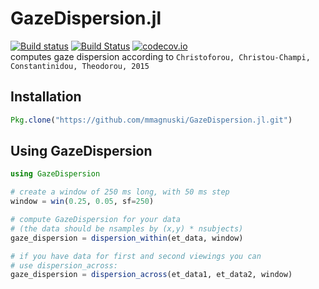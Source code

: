 # GazeDispersion.jl
[![Build status](https://ci.appveyor.com/api/projects/status/i9mxv6ao6wm1ydm4?svg=true)](https://ci.appveyor.com/project/mmagnuski/gazedispersion-jl)  [![Build Status](https://travis-ci.org/mmagnuski/GazeDispersion.jl.svg?branch=master)](https://travis-ci.org/mmagnuski/GazeDispersion.jl)  [![codecov.io](https://codecov.io/github/mmagnuski/GazeDispersion.jl/coverage.svg?branch=master)](https://codecov.io/github/mmagnuski/GazeDispersion.jl?branch=master)  
computes gaze dispersion according to `Christoforou, Christou-Champi, Constantinidou, Theodorou, 2015`

## Installation
```julia
Pkg.clone("https://github.com/mmagnuski/GazeDispersion.jl.git")
```

## Using GazeDispersion

```julia
using GazeDispersion

# create a window of 250 ms long, with 50 ms step 
window = win(0.25, 0.05, sf=250)

# compute GazeDispersion for your data
# (the data should be nsamples by (x,y) * nsubjects)
gaze_dispersion = dispersion_within(et_data, window)

# if you have data for first and second viewings you can
# use dispersion_across:
gaze_dispersion = dispersion_across(et_data1, et_data2, window)
```
